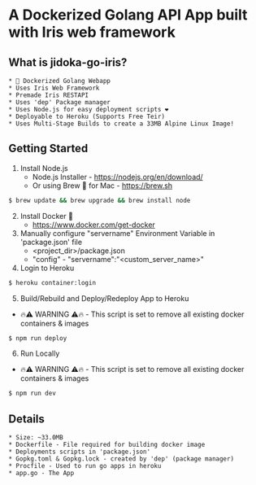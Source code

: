 # A Dockerized Golang API App built with Iris web framework

## What is jidoka-go-iris?
    * 🐳 Dockerized Golang Webapp
    * Uses Iris Web Framework
    * Premade Iris RESTAPI
    * Uses 'dep' Package manager
    * Uses Node.js for easy deployment scripts ❤️
    * Deployable to Heroku (Supports Free Teir)
    * Uses Multi-Stage Builds to create a 33MB Alpine Linux Image!

## Getting Started

1. Install Node.js
    * Node.js Installer - https://nodejs.org/en/download/
    * Or using Brew 🍺 for Mac - https://brew.sh
```bash
$ brew update && brew upgrade && brew install node
```

2. Install Docker 🐳
    * https://www.docker.com/get-docker
3. Manually configure "servername" Environment Variable in 'package.json' file
    * <project_dir>/package.json
    * "config" - "servername":"<custom_server_name>"
4. Login to Heroku
```bash
$ heroku container:login
```
5. Build/Rebuild and Deploy/Redeploy App to Heroku
* 🔥⚠️ WARNING ⚠️🔥 - This script is set to remove all existing docker containers & images
```bash
$ npm run deploy
```
6. Run Locally
* 🔥⚠️ WARNING ⚠️🔥 - This script is set to remove all existing docker containers & images
```bash
$ npm run dev
```

## Details
    * Size: ~33.0MB
    * Dockerfile - File required for building docker image
    * Deployments scripts in 'package.json'
    * Gopkg.toml & Gopkg.lock - created by 'dep' (package manager)
    * Procfile - Used to run go apps in heroku
    * app.go - The App


